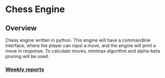 # Chess Engine

## Overview
Chess engine written in python. This engine will have a commandline interface, where the player can input a move, and the engine will print a move in response. To calculate moves, minimax algorithm and alpha-beta pruning will be used.

### [Weekly reports](./documentation/viikkoraportit)
